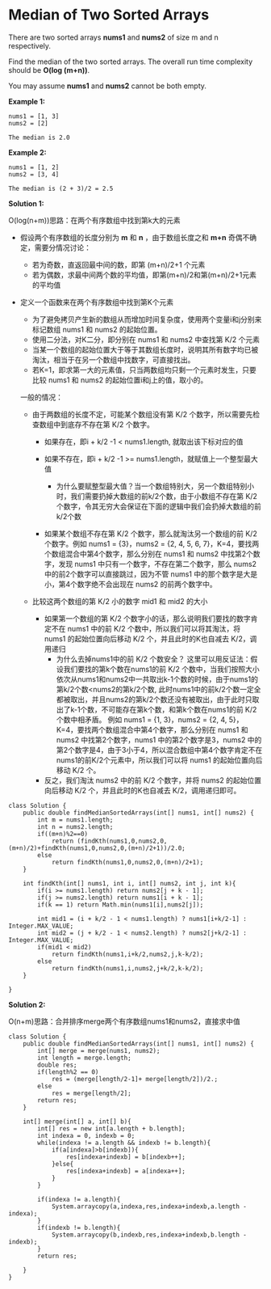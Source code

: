 # Median of Two Sorted Arrays

There are two sorted arrays **nums1** and **nums2** of size m and n respectively.

Find the median of the two sorted arrays. The overall run time complexity should be **O(log (m+n))**.

You may assume **nums1** and **nums2** cannot be both empty.

**Example 1:**
```
nums1 = [1, 3]
nums2 = [2]

The median is 2.0
```
**Example 2:**
```
nums1 = [1, 2]
nums2 = [3, 4]

The median is (2 + 3)/2 = 2.5
```
**Solution 1:**

O(log(n+m))思路：在两个有序数组中找到第k大的元素

* 假设两个有序数组的长度分别为 **m** 和 **n** ，由于数组长度之和 **m+n** 奇偶不确定，需要分情况讨论：
  * 若为奇数，直返回最中间的数，即第 (m+n)/2+1 个元素
  * 若为偶数，求最中间两个数的平均值，即第(m+n)/2和第(m+n)/2+1元素的平均值
  
* 定义一个函数来在两个有序数组中找到第K个元素
  * 为了避免拷贝产生新的数组从而增加时间复杂度，使用两个变量i和j分别来标记数组 nums1 和 nums2 的起始位置。
  * 使用二分法，对K二分，即分别在 nums1 和 nums2 中查找第 K/2 个元素
  * 当某一个数组的起始位置大于等于其数组长度时，说明其所有数字均已被淘汰，相当于在另一个数组中找数字，可直接找出。
  * 若K=1，即求第一大的元素值，只当两数组均只剩一个元素时发生，只要比较 nums1 和 nums2 的起始位置i和j上的值，取小的。
  
  一般的情况：
  
  * 由于两数组的长度不定，可能某个数组没有第 K/2 个数字，所以需要先检查数组中到底存不存在第 K/2 个数字。
    * 如果存在，即i + k/2 -1 < nums1.length, 就取出该下标对应的值
    * 如果不存在，即i + k/2 -1 >= nums1.length，就赋值上一个整型最大值
      * 为什么要赋整型最大值？当一个数组特别大，另一个数组特别小时，我们需要扔掉大数组的前k/2个数，由于小数组不存在第 K/2 个数字，令其无穷大会保证在下面的逻辑中我们会扔掉大数组的前k/2个数


    * 如果某个数组不存在第 K/2 个数字，那么就淘汰另一个数组的前 K/2 个数字。例如 nums1 = {3}，nums2 = {2, 4, 5, 6, 7}，K=4，要找两个数组混合中第4个数字，那么分别在 nums1 和 nums2 中找第2个数字，发现 nums1 中只有一个数字，不存在第二个数字，那么 nums2 中的前2个数字可以直接跳过，因为不管 nums1 中的那个数字是大是小，第4个数字绝不会出现在 nums2 的前两个数字中。
  
  * 比较这两个数组的第 K/2 小的数字 mid1 和 mid2 的大小
    * 如果第一个数组的第 K/2 个数字小的话，那么说明我们要找的数字肯定不在 nums1 中的前 K/2 个数中，所以我们可以将其淘汰，将 nums1 的起始位置向后移动 K/2 个，并且此时的K也自减去 K/2，调用递归
      * 为什么去掉nums1中的前 K/2 个数安全？ 这里可以用反证法：假设我们要找的第k个数在nums1的前 K/2 个数中，当我们按照大小依次从nums1和nums2中一共取出k-1个数的时候，由于nums1的第k/2个数<nums2的第k/2个数, 此时nums1中的前k/2个数一定全都被取出，并且nums2的第k/2个数还没有被取出，由于此时只取出了k-1个数，不可能存在第k个数，和第k个数在nums1的前 K/2 个数中相矛盾。
      例如 nums1 = {1, 3}，nums2 = {2, 4, 5}，K=4，要找两个数组混合中第4个数字，那么分别在 nums1 和 nums2 中找第2个数字，nums1 中的第2个数字是3，nums2 中的第2个数字是4，由于3小于4，所以混合数组中第4个数字肯定不在 nums1的前K/2个元素中，所以我们可以将 nums1 的起始位置向后移动 K/2 个。    
    * 反之，我们淘汰 nums2 中的前 K/2 个数字，并将 nums2 的起始位置向后移动 K/2 个，并且此时的K也自减去 K/2，调用递归即可。
```
class Solution {
    public double findMedianSortedArrays(int[] nums1, int[] nums2) {
        int m = nums1.length;
        int n = nums2.length;
        if((m+n)%2==0)
            return (findKth(nums1,0,nums2,0,(m+n)/2)+findKth(nums1,0,nums2,0,(m+n)/2+1))/2.0;
        else
            return findKth(nums1,0,nums2,0,(m+n)/2+1);            
    }
    
    int findKth(int[] nums1, int i, int[] nums2, int j, int k){
        if(i >= nums1.length) return nums2[j + k - 1];
        if(j >= nums2.length) return nums1[i + k - 1];
        if(k == 1) return Math.min(nums1[i],nums2[j]);
        
        int mid1 = (i + k/2 - 1 < nums1.length) ? nums1[i+k/2-1] : Integer.MAX_VALUE;
        int mid2 = (j + k/2 - 1 < nums2.length) ? nums2[j+k/2-1] : Integer.MAX_VALUE;
        if(mid1 < mid2)
            return findKth(nums1,i+k/2,nums2,j,k-k/2);
        else
            return findKth(nums1,i,nums2,j+k/2,k-k/2);
    }

}
```
**Solution 2:**

O(n+m)思路：合并排序merge两个有序数组nums1和nums2，直接求中值

```
class Solution {
    public double findMedianSortedArrays(int[] nums1, int[] nums2) {
        int[] merge = merge(nums1, nums2);
        int length = merge.length;
        double res;
        if(length%2 == 0)
            res = (merge[length/2-1]+ merge[length/2])/2.;
        else
            res = merge[length/2];
        return res;
    }
    
    int[] merge(int[] a, int[] b){
        int[] res = new int[a.length + b.length];
        int indexa = 0, indexb = 0;
        while(indexa != a.length && indexb != b.length){
            if(a[indexa]>b[indexb]){
                res[indexa+indexb] = b[indexb++];
            }else{
                res[indexa+indexb] = a[indexa++];
            }
        }
        
        if(indexa != a.length){
            System.arraycopy(a,indexa,res,indexa+indexb,a.length - indexa);
        }
        if(indexb != b.length){
            System.arraycopy(b,indexb,res,indexa+indexb,b.length - indexb);
        }
        return res;
        
    }
}
```
